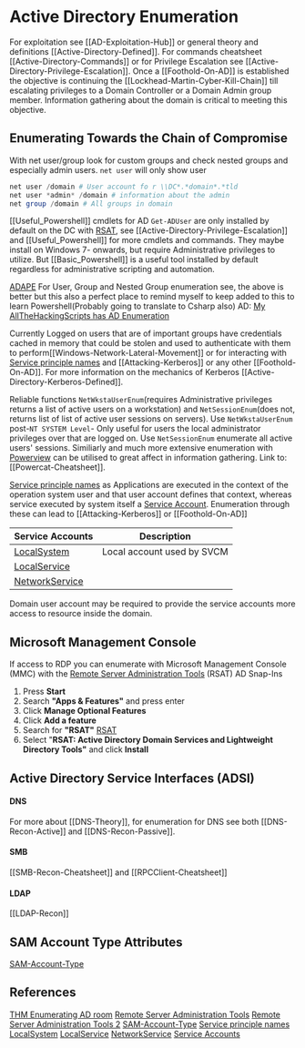 # Active Directory Enumeration

For exploitation see [[AD-Exploitation-Hub]] or general theory and definitions [[Active-Directory-Defined]]. For commands cheatsheet [[Active-Directory-Commands]] or for Privilege Escalation see [[Active-Directory-Privilege-Escalation]]. Once a [[Foothold-On-AD]] is established the objective is continuing the [[Lockhead-Martin-Cyber-Kill-Chain]] till escalating privileges to a Domain Controller or a Domain Admin group member. Information gathering about the domain is critical to meeting this objective.

## Enumerating Towards the Chain of Compromise
With net user/group look for custom groups and check nested groups and especially admin users. `net user` will only show user
```powershell
net user /domain # User account fo r \\DC*.*domain*.*tld
net user *admin* /domain # information about the admin
net group /domain # All groups in domain
```

[[Useful_Powershell]] cmdlets for AD `Get-ADUser` are only installed by default on the DC with [RSAT](https://docs.microsoft.com/en-us/previous-versions/technet-magazine/gg413289(v=msdn.10)?redirectedfrom=MSDN), see [[Active-Directory-Privilege-Escalation]] and [[Useful_Powershell]] for more cmdlets and commands. They maybe install on Windows 7- onwards, but require Administrative privileges to utilize. But [[Basic_Powershell]] is a useful tool installed by default regardless for administrative scripting and automation. 

[ADAPE](https://github.com/hausec/ADAPE-Script)
For User, Group and Nested Group enumeration see, the above is better but this also a perfect place to remind myself to keep added to this to learn Powershell(Probably going to translate to Csharp also) AD:
[My AllTheHackingScripts has AD Enumeration](https://github.com/7RU7H/AllTheHackingScripts/blob/main/powershell/ADtruth.ps1)

Currently Logged on users that are of important groups have credentials cached in memory that could be stolen and used to authenticate with them to perform[[Windows-Network-Lateral-Movement]] or for interacting with [Service principle names](https://docs.microsoft.com/en-us/windows/win32/ad/service-principal-names?redirectedfrom=MSDN) and [[Attacking-Kerberos]] or any other [[Foothold-On-AD]]. For more information on the mechanics of Kerberos  [[Active-Directory-Kerberos-Defined]].

Reliable functions  `NetWkstaUserEnum`(requires Administrative privileges returns a list of active users on a workstation) and `NetSessionEnum`(does not, returns list of list of active user sessions on servers). Use `NetWkstaUserEnum` post-`NT SYSTEM Level`- Only useful for users the local administrator privileges over that  are logged on. Use `NetSessionEnum` enumerate all active users' sessions. Similiarly and much more extensive enumeration with [Powerview](https://github.com/PowerShellMafia/PowerSploit/blob/dev/Recon/PowerView.ps1) can be utilised to great affect in information gathering. Link to: [[Powercat-Cheatsheet]].

[Service principle names](https://docs.microsoft.com/en-us/windows/win32/ad/service-principal-names?redirectedfrom=MSDN) as Applications are executed in the context of the operation system user and that user account defines that context, whereas service executed by system itself a [Service Account](https://docs.microsoft.com/en-us/windows/win32/services/service-user-accounts?redirectedfrom=MSDN).  Enumeration through these can lead to [[Attacking-Kerberos]] or [[Foothold-On-AD]]

Service Accounts | Description
--- | ---
[LocalSystem](https://docs.microsoft.com/en-us/windows/win32/services/localsystem-account?redirectedfrom=MSDN) | Local account used by SVCM
[LocalService](https://docs.microsoft.com/en-us/windows/win32/services/localservice-account?redirectedfrom=MSDN) |
[NetworkService](https://docs.microsoft.com/en-us/windows/win32/services/networkservice-account?redirectedfrom=MSDN) |

Domain user account may be required to provide the service accounts more access to resource inside the domain.




## Microsoft Management Console
If access to RDP you can enumerate with Microsoft Management Console (MMC) with the [Remote Server Administration Tools](https://docs.microsoft.com/en-us/powershell/module/activedirectory/?view=windowsserver2022-ps) (RSAT) AD Snap-Ins
1.  Press **Start**
2.  Search **"Apps & Features"** and press enter
3.  Click **Manage Optional Features**
4.  Click **Add a feature**
5.  Search for **"RSAT"**  [RSAT](https://docs.microsoft.com/en-us/previous-versions/technet-magazine/gg413289(v=msdn.10)?redirectedfrom=MSDN)
6.  Select "**RSAT: Active Directory Domain Services and Lightweight Directory Tools"** and click **Install**


## Active Directory Service Interfaces (ADSI)
#### DNS
For more about [[DNS-Theory]], for enumeration for DNS see both 
[[DNS-Recon-Active]] and [[DNS-Recon-Passive]].

#### SMB
[[SMB-Recon-Cheatsheet]] and [[RPCClient-Cheatsheet]]

#### LDAP
[[LDAP-Recon]]

## SAM Account Type Attributes
[SAM-Account-Type](https://docs.microsoft.com/en-us/windows/win32/adschema/a-samaccounttype?redirectedfrom=MSDN)


## References
[THM Enumerating AD room](https://tryhackme.com/room/adenumeration)
[Remote Server Administration Tools](https://docs.microsoft.com/en-us/powershell/module/activedirectory/?view=windowsserver2022-ps)
[Remote Server Administration Tools 2](https://docs.microsoft.com/en-us/previous-versions/technet-magazine/gg413289(v=msdn.10)?redirectedfrom=MSDN)
[SAM-Account-Type](https://docs.microsoft.com/en-us/windows/win32/adschema/a-samaccounttype?redirectedfrom=MSDN)
 [Service principle names](https://docs.microsoft.com/en-us/windows/win32/ad/service-principal-names?redirectedfrom=MSDN)
 [LocalSystem](https://docs.microsoft.com/en-us/windows/win32/services/localsystem-account?redirectedfrom=MSDN)
[LocalService](https://docs.microsoft.com/en-us/windows/win32/services/localservice-account?redirectedfrom=MSDN)
[NetworkService](https://docs.microsoft.com/en-us/windows/win32/services/networkservice-account?redirectedfrom=MSDN)
[Service Accounts](https://docs.microsoft.com/en-us/windows/win32/services/service-user-accounts?redirectedfrom=MSDN)